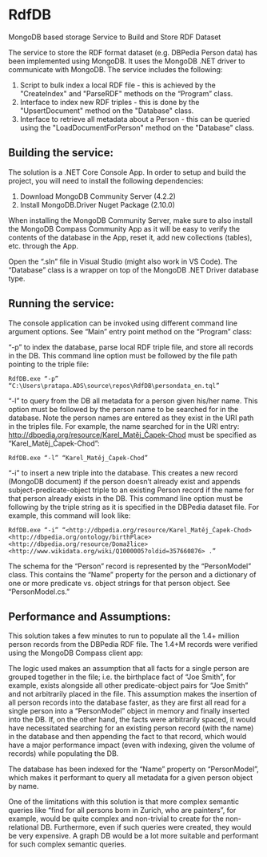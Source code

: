 # RdfDB
MongoDB based storage Service to Build and Store RDF Dataset

The service to store the RDF format dataset (e.g. DBPedia Person data) has been implemented using MongoDB. It uses the MongoDB .NET driver to communicate with MongoDB. The service includes the following:

1. Script to bulk index a local RDF file - this is achieved by the "CreateIndex" and "ParseRDF" methods on the “Program” class.
2. Interface to index new RDF triples - this is done by the "UpsertDocument" method on the "Database" class.
3. Interface to retrieve all metadata about a Person - this can be queried using the "LoadDocumentForPerson" method on the "Database" class.

## Building the service:

The solution is a .NET Core Console App. In order to setup and build the project, you will need to install the following dependencies:
1.	Download MongoDB Community Server (4.2.2)
2.	Install MongoDB.Driver Nuget Package (2.10.0)

When installing the MongoDB Community Server, make sure to also install the MongoDB Compass Community App as it will be easy to verify the contents of the database in the App, reset it, add new collections (tables), etc. through the App.

Open the “.sln” file in Visual Studio (might also work in VS Code). The “Database” class is a wrapper on top of the MongoDB .NET Driver database type. 

## Running the service:

The console application can be invoked using different command line argument options. See “Main” entry point method on the “Program” class:

“-p” to index the database, parse local RDF triple file, and store all records in the DB. This command line option must be followed by the file path pointing to the triple file:
```
RdfDB.exe “-p” “C:\Users\pratapa.ADS\source\repos\RdfDB\persondata_en.tql”
```

“-l” to query from the DB all metadata for a person given his/her name. This option must be followed by the person name to be searched for in the database. Note the person names are entered as they exist in the URI path in the triples file. For example, the name searched for in the URI entry: http://dbpedia.org/resource/Karel_Matěj_Čapek-Chod must be specified as “Karel_Matěj_Čapek-Chod”:
```
RdfDB.exe “-l” “Karel_Matěj_Čapek-Chod”
```

“-i” to insert a new triple into the database. This creates a new record (MongoDB document) if the person doesn’t already exist and appends subject-predicate-object triple to an existing Person record if the name for that person already exists in the DB. This command line option must be following by the triple string as it is specified in the DBPedia dataset file. For example, this command will look like: 
```
RdfDB.exe “-i” “<http://dbpedia.org/resource/Karel_Matěj_Čapek-Chod> <http://dbpedia.org/ontology/birthPlace> <http://dbpedia.org/resource/Domažlice> <http://www.wikidata.org/wiki/Q1000005?oldid=357660876> .”
```

The schema for the “Person” record is represented by the “PersonModel” class. This contains the “Name” property for the person and a dictionary of one or more predicate vs. object strings for that person object. See “PersonModel.cs.”


## Performance and Assumptions:

This solution takes a few minutes to run to populate all the 1.4+ million person records from the DBPedia RDF file. The 1.4+M records were verified using the MongoDB Compass client app:
 

The logic used makes an assumption that all facts for a single person are grouped together in the file; i.e. the birthplace fact of “Joe Smith”, for example, exists alongside all other predicate-object pairs for “Joe Smith” and not arbitrarily placed in the file. This assumption makes the insertion of all person records into the database faster, as they are first all read for a single person into a “PersonModel” object in memory and finally inserted into the DB. If, on the other hand, the facts were arbitrarily spaced, it would have necessitated searching for an existing person record (with the name) in the database and then appending the fact to that record, which would have a major performance impact (even with indexing, given the volume of records) while populating the DB.

The database has been indexed for the “Name” property on “PersonModel”, which makes it performant to query all metadata for a given person object by name.

One of the limitations with this solution is that more complex semantic queries like “find for all persons born in Zurich, who are painters”, for example, would be quite complex and non-trivial to create for the non-relational DB. Furthermore, even if such queries were created, they would be very expensive. A graph DB would be a lot more suitable and performant for such complex semantic queries.

